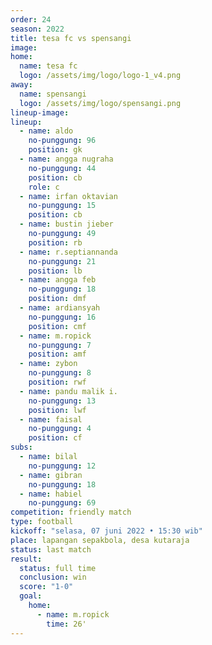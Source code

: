 ```yaml
---
order: 24
season: 2022
title: tesa fc vs spensangi
image: 
home:
  name: tesa fc
  logo: /assets/img/logo/logo-1_v4.png
away:
  name: spensangi
  logo: /assets/img/logo/spensangi.png
lineup-image:
lineup:
  - name: aldo
    no-punggung: 96
    position: gk
  - name: angga nugraha
    no-punggung: 44
    position: cb
    role: c
  - name: irfan oktavian
    no-punggung: 15
    position: cb
  - name: bustin jieber
    no-punggung: 49
    position: rb
  - name: r.septiannanda
    no-punggung: 21
    position: lb
  - name: angga feb
    no-punggung: 18
    position: dmf
  - name: ardiansyah
    no-punggung: 16
    position: cmf
  - name: m.ropick
    no-punggung: 7
    position: amf
  - name: zybon
    no-punggung: 8
    position: rwf
  - name: pandu malik i.
    no-punggung: 13
    position: lwf
  - name: faisal
    no-punggung: 4
    position: cf
subs:
  - name: bilal
    no-punggung: 12
  - name: gibran
    no-punggung: 18
  - name: habiel
    no-punggung: 69
competition: friendly match
type: football
kickoff: "selasa, 07 juni 2022 • 15:30 wib"
place: lapangan sepakbola, desa kutaraja
status: last match
result: 
  status: full time
  conclusion: win
  score: "1-0"
  goal: 
    home:
      - name: m.ropick
        time: 26'
---
```

